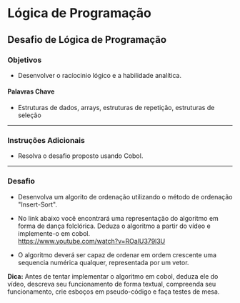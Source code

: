 # Lógica de Programação 
## Desafio de Lógica de Programação
### Objetivos
- Desenvolver o racíocinio lógico e a habilidade analítica.
#### Palavras Chave  
- Estruturas de dados, arrays, estruturas de repetição, estruturas de seleção
---
### Instruções Adicionais 
- Resolva o desafio proposto usando Cobol.

---
### Desafio 

- Desenvolva um algorito de ordenação utilizando o método de ordenação "Insert-Sort". 

- No link abaixo você encontrará uma representação do algoritmo em forma de dança folclórica. Deduza o algoritmo a partir do vídeo e implemente-o em cobol.   
        https://www.youtube.com/watch?v=ROalU379l3U

- O algoritmo deverá ser capaz de ordenar em ordem crescente uma sequencia numérica qualquer, representada por um vetor. 

**Dica:** Antes de tentar implementar o algoritmo em cobol, deduza ele do vídeo, descreva seu funcionamento de forma textual, compreenda seu funcionamento, crie esboços em pseudo-código e faça testes de mesa. 